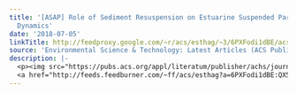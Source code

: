 ```yaml
---
title: '[ASAP] Role of Sediment Resuspension on Estuarine Suspended Particulate Mercury
  Dynamics'
date: '2018-07-05'
linkTitle: http://feedproxy.google.com/~r/acs/esthag/~3/6PXFodi1dBE/acs.est.8b01920
source: 'Environmental Science & Technology: Latest Articles (ACS Publications)'
description: |-
  <p><img src="https://pubs.acs.org/appl/literatum/publisher/achs/journals/content/esthag/0/esthag.ahead-of-print/acs.est.8b01920/20180705/images/medium/es-2018-019202_0004.gif" alt="TOC Graphic"/></p><div><cite>Environmental Science & Technology</cite></div><div>DOI: 10.1021/acs.est.8b01920</div><div class="feedflare">
  <a href="http://feeds.feedburner.com/~ff/acs/esthag?a=6PXFodi1dBE:QX5lhaienTE:yIl2AUoC8zA"><img src="http://feeds.feedburner.com/~ff/acs/esthag?d=yIl2AUoC8zA" border="0"></img></a>
---
```

